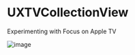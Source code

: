 # UXTVCollectionView
Experimenting with Focus on Apple TV

![image](https://cloud.githubusercontent.com/assets/55974/15621094/d1a8d266-245e-11e6-96ac-cab3aaea1308.png)

